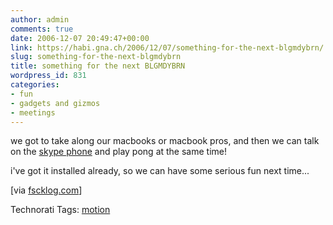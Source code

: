 ```yaml
---
author: admin
comments: true
date: 2006-12-07 20:49:47+00:00
link: https://habi.gna.ch/2006/12/07/something-for-the-next-blgmdybrn/
slug: something-for-the-next-blgmdybrn
title: something for the next BLGMDYBRN
wordpress_id: 831
categories:
- fun
- gadgets and gizmos
- meetings
---
```


we got to take along our macbooks or macbook pros, and then we can talk on the [skype phone](http://feeds.feedburner.com/~r/DerLeumund/~3/57206090/) and play pong at the same time!



i've got it installed already, so we can have some serious fun next time...

[via [fscklog.com](http://www.fscklog.com/2006/12/netpong_pong_pe.html)]



Technorati Tags: [motion](http://www.technorati.com/tag/motion)
